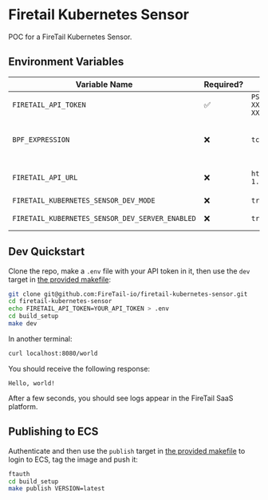 # Firetail Kubernetes Sensor

POC for a FireTail Kubernetes Sensor.



## Environment Variables

| Variable Name                                   | Required? | Example                                                      | Description                                                  |
| ----------------------------------------------- | --------- | ------------------------------------------------------------ | ------------------------------------------------------------ |
| `FIRETAIL_API_TOKEN`                            | ✅         | `PS-02-XXXXXXXX-XXXX-XXXX-XXXX-XXXXXXXXXXXX-XXXXXXXX-XXXX-XXXX-XXXX-XXXXXXXXXXXX` | The API token the sensor will use to report logs to FireTail |
| `BPF_EXPRESSION`                                | ❌         | `tcp and (port 80 or port 443)`                              | The BPF filter used by the sensor. See docs for syntax info: https://www.tcpdump.org/manpages/pcap-filter.7.html |
| `FIRETAIL_API_URL`                              | ❌         | `https://api.logging.eu-west-1.prod.firetail.app/logs/bulk`  | The API url the sensor will send logs to. Defaults to the EU region production environment. |
| `FIRETAIL_KUBERNETES_SENSOR_DEV_MODE`           | ❌         | `true`                                                       | Enables debug logging when set to `true`.                    |
| `FIRETAIL_KUBERNETES_SENSOR_DEV_SERVER_ENABLED` | ❌         | `true`                                                       | Enables a demo web server when set to `true`; useful for sending test requests to. |





## Dev Quickstart

Clone the repo, make a `.env` file with your API token in it, then use the `dev` target in [the provided makefile](./Makefile):

```bash
git clone git@github.com:FireTail-io/firetail-kubernetes-sensor.git
cd firetail-kubernetes-sensor
echo FIRETAIL_API_TOKEN=YOUR_API_TOKEN > .env
cd build_setup
make dev
```

In another terminal:

```bash
curl localhost:8080/world
```

You should receive the following response:

```
Hello, world!
```

After a few seconds, you should see logs appear in the FireTail SaaS platform.



## Publishing to ECS

Authenticate and then use the `publish` target in [the provided makefile](./Makefile) to login to ECS, tag the image and push it:

```bash
ftauth
cd build_setup
make publish VERSION=latest
```
